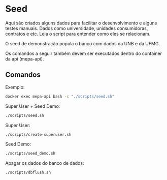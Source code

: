 # Seed

Aqui são criados alguns dados para facilitar o desenvolvimento
e alguns testes manuais. Dados como universidade, unidades consumidoras, 
contratos e etc. Leia o script para entender como eles se relacionam.

O seed de demonstração popula o banco com dados da UNB e da
UFMG.

Os comandos a seguir também devem ser executados dentro do container da api 
(mepa-api).


## Comandos

Exemplo:
```sh
docker exec mepa-api bash -c "./scripts/seed.sh"
```

Super User + Seed Demo:
```sh
./scripts/seed.sh
```

Super User:
```sh
./scripts/create-superuser.sh
```

Seed Demo:
```sh
./scripts/seed_demo.sh
```

Apagar os dados do banco de dados:

```sh
./scripts/dbflush.sh
```
